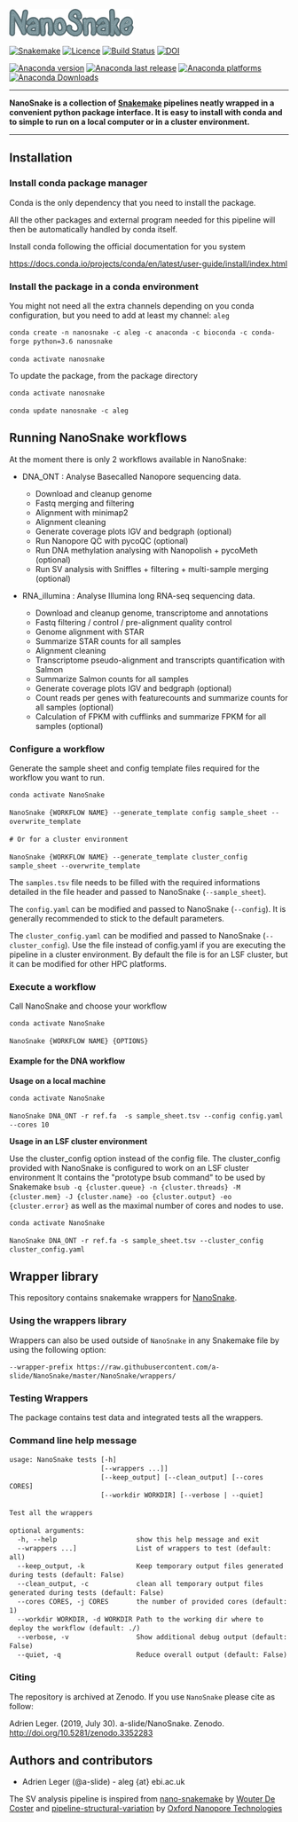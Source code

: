 ![](pictures/NanoSnake_logo.png)

[![Snakemake](https://img.shields.io/badge/snakemake-≥5.4.2-brightgreen.svg)](https://snakemake.bitbucket.io)
[![Licence](https://anaconda.org/aleg/nanosnake/badges/license.svg)](https://anaconda.org/aleg/nanosnake)
[![Build Status](https://travis-ci.com/a-slide/NanoSnake.svg?branch=master)](https://travis-ci.com/a-slide/NanoSnake)
[![DOI](https://zenodo.org/badge/173960745.svg)](https://zenodo.org/badge/latestdoi/173960745)

[![Anaconda version](https://anaconda.org/aleg/nanosnake/badges/version.svg)](https://anaconda.org/aleg/nanosnake)
[![Anaconda last release](https://anaconda.org/aleg/nanosnake/badges/latest_release_relative_date.svg)](https://anaconda.org/aleg/nanosnake)
[![Anaconda platforms](https://anaconda.org/aleg/nanosnake/badges/platforms.svg)](https://anaconda.org/aleg/nanosnake)
[![Anaconda Downloads](https://anaconda.org/aleg/nanosnake/badges/downloads.svg)](https://anaconda.org/aleg/nanosnake)

---

**NanoSnake is a collection of [Snakemake](https://github.com/snakemake/snakemake) pipelines neatly wrapped in a convenient python package interface.
It is easy to install with conda and to simple to run on a local computer or in a cluster environment.**

---

## Installation

### Install conda package manager

Conda is the only dependency that you need to install the package.

All the other packages and external program needed for this pipeline will then be automatically handled by conda itself.

Install conda following the official documentation for you system

https://docs.conda.io/projects/conda/en/latest/user-guide/install/index.html

### Install the package in a conda environment

You might not need all the extra channels depending on you conda configuration, but you need to add at least my channel: `aleg`

```
conda create -n nanosnake -c aleg -c anaconda -c bioconda -c conda-forge python=3.6 nanosnake

conda activate nanosnake
```

To update the package, from the package directory

```
conda activate nanosnake

conda update nanosnake -c aleg
```

## Running NanoSnake workflows

At the moment there is only 2 workflows available in NanoSnake:

* DNA_ONT : Analyse Basecalled Nanopore sequencing data.
    * Download and cleanup genome
    * Fastq merging and filtering
    * Alignment with minimap2
    * Alignment cleaning
    * Generate coverage plots IGV and bedgraph (optional)
    * Run Nanopore QC with pycoQC (optional)
    * Run DNA methylation analysing with Nanopolish + pycoMeth (optional)
    * Run SV analysis with Sniffles + filtering + multi-sample merging (optional)

* RNA_illumina : Analyse Illumina long RNA-seq sequencing data.
    * Download and cleanup genome, transcriptome and annotations
    * Fastq filtering / control / pre-alignment quality control
    * Genome alignment with STAR
    * Summarize STAR counts for all samples
    * Alignment cleaning
    * Transcriptome pseudo-alignment and transcripts quantification with Salmon
    * Summarize Salmon counts for all samples
    * Generate coverage plots IGV and bedgraph (optional)
    * Count reads per genes with featurecounts and summarize counts for all samples (optional)
    * Calculation of FPKM with cufflinks and summarize FPKM for all samples (optional)

### Configure a workflow

Generate the sample sheet and config template files required for the workflow you want to run.

```
conda activate NanoSnake

NanoSnake {WORKFLOW NAME} --generate_template config sample_sheet --overwrite_template

# Or for a cluster environment

NanoSnake {WORKFLOW NAME} --generate_template cluster_config sample_sheet --overwrite_template
```

The `samples.tsv` file needs to be filled with the required informations detailed in the file header and passed to NanoSnake (`--sample_sheet`).

The `config.yaml` can be modified and passed to NanoSnake (`--config`). It is generally recommended to stick to the default parameters.

The `cluster_config.yaml` can be modified and passed to NanoSnake (`--cluster_config`). Use the file instead of config.yaml if you are executing the pipeline in a cluster environment. By default the file is for an LSF cluster, but it can be modified for other HPC platforms.

### Execute a workflow

Call NanoSnake and choose your workflow

```
conda activate NanoSnake

NanoSnake {WORKFLOW NAME} {OPTIONS}
```

#### Example for the DNA workflow

**Usage on a local machine**

```
conda activate NanoSnake

NanoSnake DNA_ONT -r ref.fa  -s sample_sheet.tsv --config config.yaml --cores 10
```

**Usage in an LSF cluster environment**

Use the cluster_config option instead of the config file.
The cluster_config provided with NanoSnake is configured to work on an LSF cluster environment
It contains the "prototype bsub command" to be used by Snakemake  `bsub -q {cluster.queue} -n {cluster.threads} -M {cluster.mem} -J {cluster.name} -oo {cluster.output} -eo {cluster.error}` as well as the maximal number of cores and nodes to use.

```
conda activate NanoSnake

NanoSnake DNA_ONT -r ref.fa -s sample_sheet.tsv --cluster_config cluster_config.yaml
```

## Wrapper library

This repository contains snakemake wrappers for [NanoSnake](https://github.com/a-slide/NanoSnake).

### Using the wrappers library

Wrappers can also be used outside of `NanoSnake` in any Snakemake file by using the following option:

```
--wrapper-prefix https://raw.githubusercontent.com/a-slide/NanoSnake/master/NanoSnake/wrappers/
```

### Testing Wrappers

The package contains test data and integrated tests all the wrappers.

### Command line help message

```
usage: NanoSnake tests [-h]
                       [--wrappers ...]]
                       [--keep_output] [--clean_output] [--cores CORES]
                       [--workdir WORKDIR] [--verbose | --quiet]

Test all the wrappers

optional arguments:
  -h, --help                    show this help message and exit
  --wrappers ...]               List of wrappers to test (default: all)
  --keep_output, -k             Keep temporary output files generated during tests (default: False)
  --clean_output, -c            clean all temporary output files generated during tests (default: False)
  --cores CORES, -j CORES       the number of provided cores (default: 1)
  --workdir WORKDIR, -d WORKDIR Path to the working dir where to deploy the workflow (default: ./)
  --verbose, -v                 Show additional debug output (default: False)
  --quiet, -q                   Reduce overall output (default: False)
```

### Citing

The repository is archived at Zenodo. If you use `NanoSnake` please cite as follow:

Adrien Leger. (2019, July 30). a-slide/NanoSnake. Zenodo. http://doi.org/10.5281/zenodo.3352283

## Authors and contributors

* Adrien Leger (@a-slide) - aleg {at} ebi.ac.uk

The SV analysis pipeline is inspired from [nano-snakemake](https://github.com/wdecoster/nano-snakemake) by [Wouter De Coster](https://github.com/wdecoster)
and [pipeline-structural-variation](https://github.com/nanoporetech/pipeline-structural-variation) by [Oxford Nanopore Technologies](https://github.com/nanoporetech)
